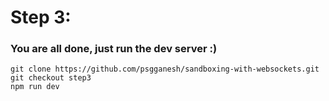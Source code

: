 # Step 3: 
### You are all done, just run the dev server :)
```shell
git clone https://github.com/psgganesh/sandboxing-with-websockets.git
git checkout step3
npm run dev
```